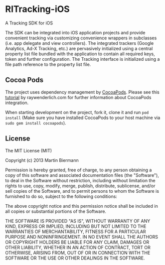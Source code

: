 # RITracking-iOS


A Tracking SDK for iOS

The SDK can be integrated into iOS application projects and provide convenient tracking via customizing convenience wrappers in subclasses (i.e. app delegate and view controllers). The integrated trackers (Google Analytics, Ad-X Tracking, etc.) are pervasively initialized using a central property list file bundled with the application to contain all required keys, token and further configuration. The Tracking interface is initialized using a file path reference to the property list file.

## Cocoa Pods
The project uses dependency management by [CocoaPods](http://cocoapods.org/). Please see this [tutorial](http://goo.gl/xJiSy) by raywenderlich.com for further information about CocoaPods integration.

When starting development on the project, fork it, clone it and run `pod install` (Make sure you have installed CocoaPods to your host machine via `sudo gem install cocoapods`).

## License

The MIT License (MIT)

Copyright (c) 2013 Martin Biermann

Permission is hereby granted, free of charge, to any person obtaining a copy
of this software and associated documentation files (the "Software"), to deal
in the Software without restriction, including without limitation the rights
to use, copy, modify, merge, publish, distribute, sublicense, and/or sell
copies of the Software, and to permit persons to whom the Software is
furnished to do so, subject to the following conditions:

The above copyright notice and this permission notice shall be included in
all copies or substantial portions of the Software.

THE SOFTWARE IS PROVIDED "AS IS", WITHOUT WARRANTY OF ANY KIND, EXPRESS OR
IMPLIED, INCLUDING BUT NOT LIMITED TO THE WARRANTIES OF MERCHANTABILITY,
FITNESS FOR A PARTICULAR PURPOSE AND NONINFRINGEMENT. IN NO EVENT SHALL THE
AUTHORS OR COPYRIGHT HOLDERS BE LIABLE FOR ANY CLAIM, DAMAGES OR OTHER
LIABILITY, WHETHER IN AN ACTION OF CONTRACT, TORT OR OTHERWISE, ARISING FROM,
OUT OF OR IN CONNECTION WITH THE SOFTWARE OR THE USE OR OTHER DEALINGS IN
THE SOFTWARE.
